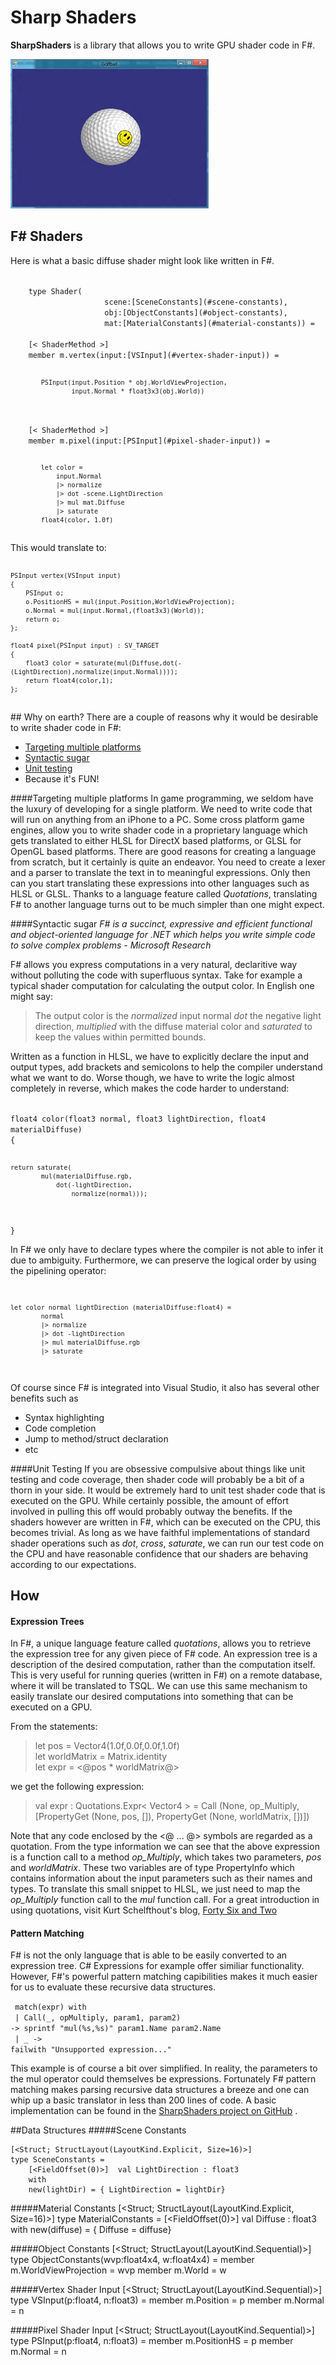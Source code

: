 # Sharp Shaders #

**SharpShaders** is a library that allows you to write GPU shader code in F#. 

<img src="Golfball.jpg"/>

## F# Shaders
Here is what a basic diffuse shader might look like written in F#.

<code>
    type Shader(  
 				&nbsp;&nbsp;&nbsp;&nbsp;&nbsp;scene:[SceneConstants](#scene-constants),  
                &nbsp;&nbsp;&nbsp;&nbsp;&nbsp;obj:[ObjectConstants](#object-constants),  
                &nbsp;&nbsp;&nbsp;&nbsp;&nbsp;mat:[MaterialConstants](#material-constants)) =  
</code>
<code>
&nbsp;&nbsp;&nbsp;&nbsp;[< ShaderMethod >]  
&nbsp;&nbsp;&nbsp;&nbsp;member m.vertex(input:[VSInput](#vertex-shader-input)) =
  
            PSInput(input.Position * obj.WorldViewProjection,  
                    input.Normal * float3x3(obj.World))    
</code>
<code>
&nbsp;&nbsp;&nbsp;&nbsp;[< ShaderMethod >]  
&nbsp;&nbsp;&nbsp;&nbsp;member m.pixel(input:[PSInput](#pixel-shader-input)) =

            let color = 
                input.Normal 
                |> normalize
                |> dot -scene.LightDirection
                |> mul mat.Diffuse
				|> saturate
            float4(color, 1.0f)

</code>
This would translate to:
<code>

	PSInput vertex(VSInput input)
	{
		PSInput o;
	    o.PositionHS = mul(input.Position,WorldViewProjection);
		o.Normal = mul(input.Normal,(float3x3)(World));
	    return o;
	};
	
	float4 pixel(PSInput input) : SV_TARGET
	{
		float3 color = saturate(mul(Diffuse,dot(-(LightDirection),normalize(input.Normal))));  
		return float4(color,1);
	};

</code>
## Why on earth?
There are a couple of reasons why it would be desirable to write shader code in F#:

- [Targeting multiple platforms](#targeting-multiple-platforms)
- [Syntactic sugar](#syntactic-sugar)
- [Unit testing](#unit-testing)
- Because it's FUN!

####Targeting multiple platforms
In game programming, we seldom have the luxury of developing for a single platform. We need to write code that will run on anything from an iPhone to a PC. Some cross platform game engines, allow you to write shader code in a proprietary language which gets translated to either HLSL for DirectX based platforms, or GLSL for OpenGL based platforms. There are good reasons for creating a language from scratch, but it certainly is quite an endeavor. You need to create a lexer and a parser to translate the text in to meaningful expressions. Only then can you start translating these expressions into other languages such as HLSL or GLSL. Thanks to a language feature called *Quotations*, translating F# to another language turns out to be much simpler than one might expect.

####Syntactic sugar
*F# is a succinct, expressive and efficient functional and object-oriented language for .NET which helps you write simple code to solve complex problems - Microsoft Research*

F# allows you express computations in a very natural, declaritive way without polluting the code with superfluous syntax. Take for example a typical shader computation for calculating the output color. In English one might say:  
>The output color is the *normalized* input normal *dot* the negative light direction, *multiplied* with the diffuse material color and *saturated* to keep the values within permitted bounds. 

Written as a function in HLSL, we have to explicitly declare the input and output types, add brackets and semicolons to help the compiler understand what we want to do. Worse though, we have to write the logic almost completely in reverse, which makes the code harder to understand:  

<code>
float4 color(float3 normal, float3 lightDirection, float4 materialDiffuse)
{

	return saturate(
			mul(materialDiffuse.rgb, 
				dot(-lightDirection, 
					normalize(normal)));
}
</code>  

In F# we only have to declare types where the compiler is not able to infer it due to ambiguity. Furthermore, we can preserve the logical order by using the pipelining operator:
<code>

    let color normal lightDirection (materialDiffuse:float4) =  
            normal   
            |> normalize  
            |> dot -lightDirection
            |> mul materialDiffuse.rgb
            |> saturate
</code> 

Of course since F# is integrated into Visual Studio, it also has several other benefits such as  

- Syntax highlighting
- Code completion
- Jump to method/struct declaration
- etc
 
####Unit Testing
If you are obsessive compulsive about things like unit testing and code coverage, then shader code will probably be a bit of a thorn in your side. It would be extremely hard to unit test shader code that is executed on the GPU. While certainly possible, the amount of effort involved in pulling this off would probably outway the benefits. If the shaders however are written in F#, which can be executed on the CPU, this becomes trivial. As long as we have faithful implementations of standard shader operations such as *dot*, *cross*, *saturate*, we can run our test code on the CPU and have reasonable confidence that our shaders are behaving according to our expectations.

	
## How
#### Expression Trees
In F#, a unique language feature called *quotations*, allows you to retrieve the expression tree for any given piece of F# code. An expression tree is a description of the desired computation, rather than the computation itself. This is very useful for running queries (written in F#) on a remote database, where it will be translated to TSQL. We can use this same mechanism to easily translate our desired computations into something that can be executed on a GPU.

From the statements:
> let pos = Vector4(1.0f,0.0f,0.0f,1.0f)<br>
let worldMatrix = Matrix.identity<br>
 let expr = <@pos * worldMatrix@>

we get the following expression:

> val expr : Quotations.Expr< Vector4 > =
  Call (None, op_Multiply, [PropertyGet (None, pos, []), PropertyGet (None, worldMatrix, [])])

Note that any code enclosed by the <@ ... @> symbols are regarded as a quotation. From the type information we can see that the above expression is a function call to a method *op_Multiply*, which takes two parameters, *pos* and *worldMatrix*. These two variables are of type PropertyInfo which contains information about the input parameters such as their names and types.
To translate this small snippet to HLSL, we just need to map the *op_Multiply* function call to the *mul* function call. For a great introduction in using quotations, visit Kurt Schelfthout's blog, [Forty Six and Two](http://fortysix-and-two.blogspot.ca/2009/06/traversing-and-transforming-f.html)

#### Pattern Matching
F# is not the only language that is able to be easily converted to an expression tree. C# Expressions for example offer similiar functionality. However, F#'s powerful pattern matching capibilities makes it much easier for us to evaluate these recursive data structures.

<code> match(expr) with<br>
| Call(_, opMultiply, param1, param2) -> sprintf "mul(%s,%s)" param1.Name param2.Name<br>
| _ -> failwith "Unsupported expression..."
</code>

This example is of course a bit over simplified. In reality, the parameters to the mul operator could themselves be expressions. Fortunately F# pattern matching makes parsing recursive data structures a breeze and one can whip up a basic translator in less than 200 lines of code. A basic implementation can be found in the [SharpShaders project on GitHub](http://example.com/ "Title") .

##Data Structures
#####Scene Constants

	[<Struct; StructLayout(LayoutKind.Explicit, Size=16)>]
    type SceneConstants =
        [<FieldOffset(0)>]  val LightDirection : float3
        with
        new(lightDir) = { LightDirection = lightDir}

#####Material Constants
    [<Struct; StructLayout(LayoutKind.Explicit, Size=16)>]
    type MaterialConstants =
        [<FieldOffset(0)>]  val Diffuse : float3
        with
        new(diffuse) = { Diffuse = diffuse}

#####Object Constants
    [<Struct; StructLayout(LayoutKind.Sequential)>]
    type ObjectConstants(wvp:float4x4, w:float4x4) =
        member m.WorldViewProjection = wvp
        member m.World = w

#####Vertex Shader Input
    [<Struct; StructLayout(LayoutKind.Sequential)>]
    type VSInput(p:float4, n:float3) =
        member m.Position = p
        member m.Normal = n

#####Pixel Shader Input
    [<Struct; StructLayout(LayoutKind.Sequential)>]
    type PSInput(p:float4, n:float3) =
        member m.PositionHS = p
        member m.Normal = n
</code>